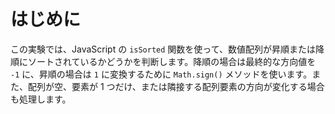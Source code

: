 # はじめに

この実験では、JavaScript の `isSorted` 関数を使って、数値配列が昇順または降順にソートされているかどうかを判断します。降順の場合は最終的な方向値を `-1` に、昇順の場合は `1` に変換するために `Math.sign()` メソッドを使います。また、配列が空、要素が 1 つだけ、または隣接する配列要素の方向が変化する場合も処理します。
